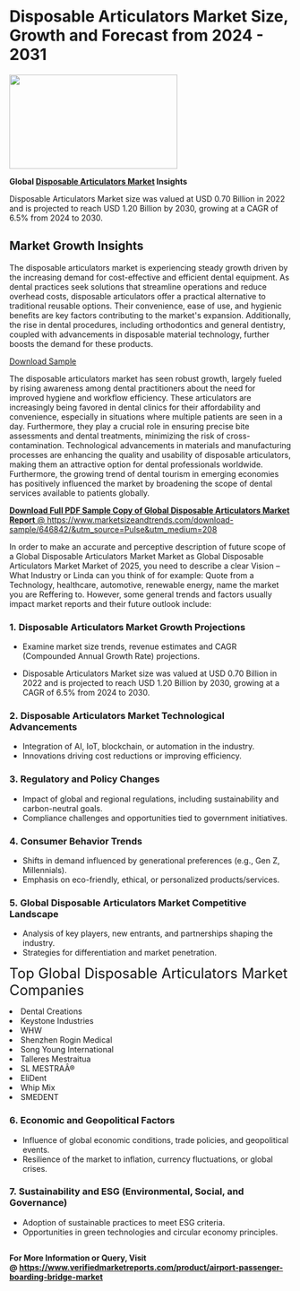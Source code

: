 <H1>Disposable Articulators Market Size, Growth and Forecast from 2024 - 2031</H1><img class="aligncenter size-medium wp-image-584254" src="https://thirdeyenews.in/wp-content/uploads/2024/09/Global-Market-Research-300x168.jpeg" alt="" width="300" height="168" /><p><strong>Global&nbsp;<a href="https://www.marketsizeandtrends.com/download-sample/646842/&amp;utm_source=Pulse&amp;utm_medium=208">Disposable Articulators Market</a> Insights</strong></p><p>Disposable Articulators Market size was valued at USD 0.70 Billion in 2022 and is projected to reach USD 1.20 Billion by 2030, growing at a CAGR of 6.5% from 2024 to 2030.</p><p><h2>Market Growth Insights</h2> <p>The disposable articulators market is experiencing steady growth driven by the increasing demand for cost-effective and efficient dental equipment. As dental practices seek solutions that streamline operations and reduce overhead costs, disposable articulators offer a practical alternative to traditional reusable options. Their convenience, ease of use, and hygienic benefits are key factors contributing to the market's expansion. Additionally, the rise in dental procedures, including orthodontics and general dentistry, coupled with advancements in disposable material technology, further boosts the demand for these products.</p> <p><a href="#">Download Sample</a></p> <p>The disposable articulators market has seen robust growth, largely fueled by rising awareness among dental practitioners about the need for improved hygiene and workflow efficiency. These articulators are increasingly being favored in dental clinics for their affordability and convenience, especially in situations where multiple patients are seen in a day. Furthermore, they play a crucial role in ensuring precise bite assessments and dental treatments, minimizing the risk of cross-contamination. Technological advancements in materials and manufacturing processes are enhancing the quality and usability of disposable articulators, making them an attractive option for dental professionals worldwide. Furthermore, the growing trend of dental tourism in emerging economies has positively influenced the market by broadening the scope of dental services available to patients globally.</p> <p><a href="#"></p><p><span class=""><strong>Download Full PDF Sample Copy of Global Disposable Articulators Market Report</strong> @ <a href="https://www.marketsizeandtrends.com/download-sample/646842/&amp;utm_source=Pulse&amp;utm_medium=208" target="_blank">https://www.marketsizeandtrends.com/download-sample/646842/&amp;utm_source=Pulse&amp;utm_medium=208</a></span></p><p>In order to make an accurate and perceptive description of future scope of a Global&nbsp;Disposable Articulators Market Market as Global&nbsp;Disposable Articulators Market Market of 2025, you need to describe a clear Vision &ndash; What Industry or Linda can you think of for example: Quote from a Technology, healthcare, automotive, renewable energy, name the market you are Reffering to. However, some general trends and factors usually impact market reports and their future outlook include:</p><h3>1.&nbsp;<strong>Disposable Articulators Market Growth Projections</strong></h3><ul><li>Examine market size trends, revenue estimates and CAGR (Compounded Annual Growth Rate) projections.</li><li><p>Disposable Articulators Market size was valued at USD 0.70 Billion in 2022 and is projected to reach USD 1.20 Billion by 2030, growing at a CAGR of 6.5% from 2024 to 2030.</p></li></ul><h3>2.&nbsp;<strong>Disposable Articulators Market Technological Advancements</strong></h3><ul><li>Integration of AI, IoT, blockchain, or automation in the industry.</li><li>Innovations driving cost reductions or improving efficiency.</li></ul><h3>3.&nbsp;<strong>Regulatory and Policy Changes</strong></h3><ul><li>Impact of global and regional regulations, including sustainability and carbon-neutral goals.</li><li>Compliance challenges and opportunities tied to government initiatives.</li></ul><h3>4.&nbsp;<strong>Consumer Behavior Trends</strong></h3><ul><li>Shifts in demand influenced by generational preferences (e.g., Gen Z, Millennials).</li><li>Emphasis on eco-friendly, ethical, or personalized products/services.</li></ul><h3>5.&nbsp;<strong>Global Disposable Articulators Market Competitive Landscape</strong></h3><ul><li>Analysis of key players, new entrants, and partnerships shaping the industry.</li><li>Strategies for differentiation and market penetration.</li></ul><p data-pm-slice="1 1 []"><span style="color: inherit; font-family: inherit; font-size: 25px;">Top Global Disposable Articulators Market Companies</span></p><div class="" data-test-id=""><p><li>Dental Creations</li><li> Keystone Industries</li><li> WHW</li><li> Shenzhen Rogin Medical</li><li> Song Young International</li><li> Talleres Mestraitua</li><li> SL MESTRAÂ®</li><li> EliDent</li><li> Whip Mix</li><li> SMEDENT</li></p></div><h3>6.&nbsp;<strong>Economic and Geopolitical Factors</strong></h3><ul><li>Influence of global economic conditions, trade policies, and geopolitical events.</li><li>Resilience of the market to inflation, currency fluctuations, or global crises.</li></ul><h3>7.&nbsp;<strong>Sustainability and ESG (Environmental, Social, and Governance)</strong></h3><ul><li>Adoption of sustainable practices to meet ESG criteria.</li><li>Opportunities in green technologies and circular economy principles.</li></ul><h2><strong style="font-size: 14px;">For More Information or Query, Visit @&nbsp;</strong><a style="background-color: #ffffff; font-size: 14px;" href="https://www.marketsizeandtrends.com/report/disposable-articulators-market/" target="_blank">https://www.verifiedmarketreports.com/product/airport-passenger-boarding-bridge-market</a></h2>
